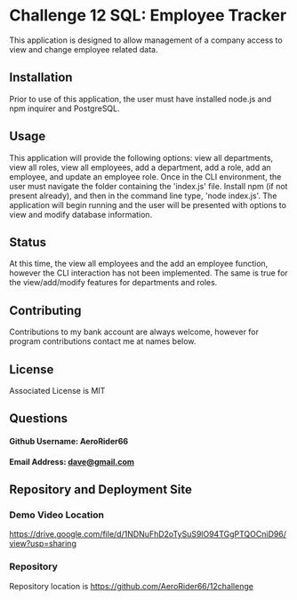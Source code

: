 # Challenge 12 SQL: Employee Tracker

This application is designed to allow management of a company access to view and change employee related data.

## Installation

Prior to use of this application, the user must have installed node.js and npm inquirer and PostgreSQL.  

## Usage

This application will provide the following options: view all departments, view all roles, view all employees, add a department, add a role, add an employee, and update an employee role.
Once in the CLI environment, the user must navigate the folder containing the 'index.js' file.  Install npm (if not present already), and then in the command line type, 'node index.js'.  The application will begin running and the user will be presented with options to view and modify database information.  

## Status
At this time, the view all employees and the add an employee function, however the CLI interaction has not been implemented.  The same is true for the view/add/modify features for departments and roles.

## Contributing

Contributions to my bank account are always welcome, however for program contributions contact me at names below.

## License

Associated License is MIT

## Questions

#### Github Username: AeroRider66

#### Email Address: dave@gmail.com


## Repository and Deployment Site

### Demo Video Location
https://drive.google.com/file/d/1NDNuFhD2oTySuS9lO94TGgPTQOCniD96/view?usp=sharing

### Repository
Repository location is https://github.com/AeroRider66/12challenge

